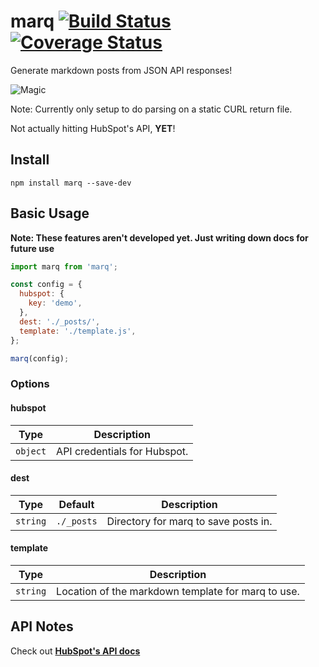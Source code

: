 # marq [![Build Status](https://travis-ci.org/helpscout/marq.svg?branch=master)](https://travis-ci.org/helpscout/marq) [![Coverage Status](https://coveralls.io/repos/github/helpscout/marq/badge.svg?branch=master)](https://coveralls.io/github/helpscout/marq?branch=master)

Generate markdown posts from JSON API responses!

![Magic](https://media.giphy.com/media/12NUbkX6p4xOO4/giphy.gif)

Note: Currently only setup to do parsing on a static CURL return file.

Not actually hitting HubSpot's API, **YET**!


## Install

```
npm install marq --save-dev
```

## Basic Usage

**Note: These features aren't developed yet. Just writing down docs for future use**

```js
import marq from 'marq';

const config = {
  hubspot: {
    key: 'demo',
  },
  dest: './_posts/',
  template: './template.js',
};

marq(config);
```

### Options

#### hubspot

| Type | Description |
| --- | --- |
| `object` | API credentials for Hubspot. |


#### dest

| Type | Default | Description |
| --- | --- | --- |
| `string` | `./_posts` | Directory for marq to save posts in. |


#### template

| Type | Description |
| --- | --- |
| `string` | Location of the markdown template for marq to use. |



## API Notes

Check out **[HubSpot's API docs](https://developers.hubspot.com/docs/methods/blogv2/get_blog_posts)**
